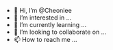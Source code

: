 - 👋 Hi, I’m @Cheoniee
- 👀 I’m interested in ...
- 🌱 I’m currently learning ...
- 💞️ I’m looking to collaborate on ...
- 📫 How to reach me ...

<!---
Cheoniee/Cheoniee is a ✨ special ✨ repository because its `README.md` (this file) appears on your GitHub profile.
You can click the Preview link to take a look at your changes.
--->
